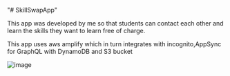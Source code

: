 "# SkillSwapApp" 

This app was developed by me so that students can contact each other and learn the skills they want to learn
free of charge.


This app uses aws amplify which in turn integrates with incognito,AppSync for GraphQL with DynamoDB and S3 bucket

![image](https://github.com/deeptip17/awsSkillSwapApp/assets/137327948/f9f18928-d1d2-44ce-b7e6-0b6e69730dad)

